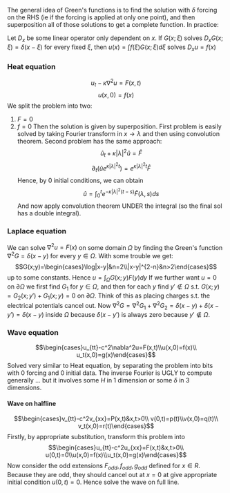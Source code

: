 The general idea of Green's functions is to find the solution with $\delta$ forcing on the RHS (ie if the forcing is applied at only one point), and then superposition all of those solutions to get a complete function. In practice:

Let $D_{x}$ be some linear operator only dependent on $x$. 
If $G(x;\xi)$ solves $D_{x}G(x;\xi)=\delta(x-\xi)$ for every fixed $\xi$, then $u(x)=\int f(\xi)G(x;\xi)d\xi$ solves $D_{x}u=f(x)$
### Heat equation
$$u_t-\kappa\nabla^2u=F(x,t)$$
$$u(x,0)=f(x)$$
We split the problem into two:
1. $F=0$
2. $f=0$
Then the solution is given by superposition.
First problem is easily solved by taking Fourier transform in $x\to \lambda$ and then using convolution theorem.
Second problem has the same approach:
$$\hat u_t+\kappa|\lambda|^2\hat u=\hat F$$
$$\partial_t(\hat ue^{\kappa|\lambda|^2t})=e^{\kappa|\lambda|^2t}\hat F$$
Hence, by $0$ initial conditions, we can obtain 
$$\hat u=\int_0^te^{-\kappa|\lambda|^2(t-s)}\hat F(\lambda,s)ds$$
And now apply convolution theorem UNDER the integral (so the final sol has a double integral).
### Laplace equation
We can solve $\nabla^2u=F(x)$ on some domain $\Omega$ by finding the Green's function $\nabla^2G=\delta(x-y)$ for every $y\in \Omega$. With some trouble we get:
$$G(x;y)=\begin{cases}\log|x-y|&n=2\\|x-y|^{2-n}&n>2\end{cases}$$
up to some constants. Hence $u=\int_\Omega G(x;y)F(y)dy$
If we further want $u=0$ on $\partial\Omega$ we first find $G_1$ for $y\in \Omega$, and then for each $y$ find $y'\not\in\Omega$ s.t. $G(x;y)=G_2(x;y')+G_1(x;y)=0$ on $\partial\Omega$. Think of this as placing charges s.t. the electrical potentials cancel out. Now $\nabla^2G=\nabla^2G_1+\nabla^2G_2=\delta(x-y)+\delta(x-y')=\delta(x-y)$ inside $\Omega$ because $\delta(x-y')$ is always zero because $y'\not\in\Omega$.
### Wave equation
$$\begin{cases}u_{tt}-c^2\nabla^2u=F(x,t)\\u(x,0)=f(x)\\ u_t(x,0)=g(x)\end{cases}$$
Solved very similar to Heat equation, by separating the problem into bits with 0 forcing and 0 initial data. The inverse Fourier is UGLY to compute generally ... but it involves some $H$ in 1 dimension or some $\delta$ in 3 dimensions.
#### Wave on halfline
$$\begin{cases}v_{tt}-c^2v_{xx}=P(x,t)&x,t>0\\ v(0,t)=p(t)\\v(x,0)=q(t)\\ v_t(x,0)=r(t)\end{cases}$$
Firstly, by appropriate substitution, transform this problem into
$$\begin{cases}u_{tt}-c^2u_{xx}=F(x,t)&x,t>0\\
u(0,t)=0\\u(x,0)=f(x)\\u_t(x,0)=g(x)\end{cases}$$
Now consider the odd extensions $F_{odd}, f_{odd}, g_{odd}$ defined for $x\in R$. Because they are odd, they should cancel out at $x=0$ at give appropriate initial condition $u(0,t)=0$. Hence solve the wave on full line.
